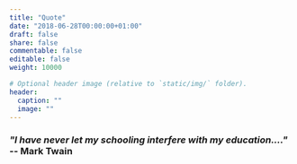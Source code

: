 ```yaml
---
title: "Quote"
date: "2018-06-28T00:00:00+01:00"
draft: false
share: false
commentable: false
editable: false
weight: 10000

# Optional header image (relative to `static/img/` folder).
header:
  caption: ""
  image: ""
---
```


<!--
<i>Don't get mad. Upgrade.</i>
-->

### *"I have never let my schooling interfere with my education...."* -- Mark Twain

<script src="https://formspree.io/js/formbutton-v1.min.js" defer>
</script>
<script>
    window.formbutton=window.formbutton||function(){(formbutton.q=formbutton.q||[]).push(arguments)};
    formbutton("create", {
	color: blue,
	action: "https://formspree.io/xwkrnjav"})
</script>
